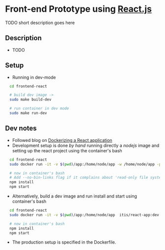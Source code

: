 # Front-end Prototype using [React.js](https://reactjs.org/)

 TODO short description goes here

## Description
  - TODO


## Setup

 - Running in dev-mode
``` bash
  cd frontend-react

  # build dev image ->
  sudo make build-dev

  # run container in dev mode
  sudo make run-dev
```


## Dev notes
 - Followed blog on [Dockerizing a React application](https://medium.com/ai2-blog/dockerizing-a-react-application-3563688a2378)
 - Development setup is done *by hand*  running directly a *nodejs* image and setting up the react project using the container's bash
```bash
  cd frontend-react
  sudo docker run -it -v $(pwd)/app:/home/node/app -w /home/node/app -p 6001:6001 --rm node:7.8.0 bash

  # now in container's bash
  # Add --no-bin-links flag if it complains about 'read-only file system, symlink...'
  npm install
  npm start
```
 - Alternatively, build a dev image and run install and start using container's bash
 ```bash
   cd frontend-react
   sudo docker run -it -v $(pwd)/app:/home/node/app  itis/react-app:dev /bin/bash

   # now in container's bash
   npm install
   npm start
 ```



 - The production setup is specified in the Dockerfile.
